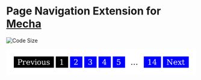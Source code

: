 Page Navigation Extension for [Mecha](https://github.com/mecha-cms/mecha)
=========================================================================

![Code Size](https://img.shields.io/github/languages/code-size/mecha-cms/x.pager?color=%23444&style=for-the-badge)

![Pager: Part](index.png?v=2023-05-17)